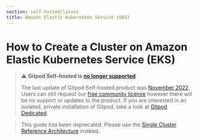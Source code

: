 ```yaml
---
section: self-hosted/latest
title: Amazon Elastic Kubernetes Service (EKS)
---
```


# How to Create a Cluster on Amazon Elastic Kubernetes Service (EKS)

> ⚠️ **Gitpod Self-hosted is [no longer supported](/blog/introducing-gitpod-dedicated)**
>
> The last update of Gitpod Self-hosted product was [November 2022](/changelog/november-self-hosted-release). Users can still request our [free community license](/community-license) however there will be no support or updates to the product. If you are interested in an isolated, private installation of Gitpod, take a look at [Gitpod Dedicated](/dedicated).

> This guide has been deprecated. Please use the [Single Cluster Reference Architecture](../reference-architecture/single-cluster-ref-arch) instead.
